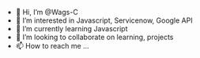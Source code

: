 - 👋 Hi, I’m @Wags-C
- 👀 I’m interested in Javascript, Servicenow, Google API
- 🌱 I’m currently learning Javascript
- 💞️ I’m looking to collaborate on learning, projects
- 📫 How to reach me ...

<!---
Wags-C/Wags-C is a ✨ special ✨ repository because its `README.md` (this file) appears on your GitHub profile.
You can click the Preview link to take a look at your changes.
--->
